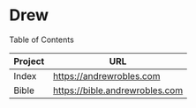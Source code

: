 # Drew

Table of Contents

| Project   | URL |
|-------|------|
| Index | https://andrewrobles.com |
| Bible | https://bible.andrewrobles.com |

